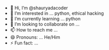 - 👋 Hi, I’m @shauryadacoder
- 👀 I’m interested in ... python, ethical hacking
- 🌱 I’m currently learning ... python
- 💞️ I’m looking to collaborate on ... 
- 📫 How to reach me ...
- 😄 Pronouns: ... He/Him
- ⚡ Fun fact: ...

<!---
shauryadacoder/shauryadacoder is a ✨ special ✨ repository because its `README.md` (this file) appears on your GitHub profile.
You can click the Preview link to take a look at your changes.
--->
